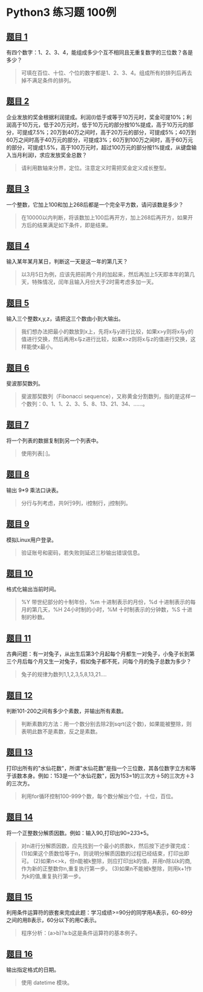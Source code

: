 Python3 练习题 100例
====================


## [题目 1](https://github.com/woider/runoob/blob/master/case_10/sub_1.py) ##

有四个数字：1、2、3、4，能组成多少个互不相同且无重复数字的三位数？各是多少？

> 可填在百位、十位、个位的数字都是1、2、3、4。组成所有的排列后再去 掉不满足条件的排列。


## [题目 2](https://github.com/woider/runoob/blob/master/case_10/sub_2.py) ##

企业发放的奖金根据利润提成。利润(I)低于或等于10万元时，奖金可提10%；利润高于10万元，低于20万元时，低于10万元的部分按10%提成，高于10万元的部分，可提成7.5%；20万到40万之间时，高于20万元的部分，可提成5%；40万到60万之间时高于40万元的部分，可提成3%；60万到100万之间时，高于60万元的部分，可提成1.5%，高于100万元时，超过100万元的部分按1%提成，从键盘输入当月利润I，求应发放奖金总数？

> 请利用数轴来分界，定位。注意定义时需把奖金定义成长整型。


## [题目 3](https://github.com/woider/runoob/blob/master/case_10/sub_3.py) ##

一个整数，它加上100和加上268后都是一个完全平方数，请问该数是多少？

> 在10000以内判断，将该数加上100后再开方，加上268后再开方，如果开方后的结果满足如下条件，即是结果。


## [题目 4](https://github.com/woider/runoob/blob/master/case_10/sub_4.py) ##

输入某年某月某日，判断这一天是这一年的第几天？

> 以3月5日为例，应该先把前两个月的加起来，然后再加上5天即本年的第几天，特殊情况，闰年且输入月份大于2时需考虑多加一天。


## [题目 5](https://github.com/woider/runoob/blob/master/case_10/sub_5.py) ##

输入三个整数x,y,z，请把这三个数由小到大输出。

> 我们想办法把最小的数放到x上，先将x与y进行比较，如果x>y则将x与y的值进行交换，然后再用x与z进行比较，如果x>z则将x与z的值进行交换，这样能使x最小。


## [题目 6](https://github.com/woider/runoob/blob/master/case_10/sub_6.py) ##

斐波那契数列。

> 斐波那契数列（Fibonacci sequence），又称黄金分割数列，指的是这样一个数列：0、1、1、2、3、5、8、13、21、34、……。


## [题目 7](https://github.com/woider/runoob/blob/master/case_10/sub_7.py) ##

将一个列表的数据复制到另一个列表中。

> 使用列表[:]。


## [题目 8](https://github.com/woider/runoob/blob/master/case_10/sub_8.py) ##

输出 9*9 乘法口诀表。

> 分行与列考虑，共9行9列，i控制行，j控制列。


## [题目 9](https://github.com/woider/runoob/blob/master/case_10/sub_9.py) ##

模拟Linux用户登录。

> 验证账号和密码，若失败则延迟三秒输出错误信息。


## [题目 10](https://github.com/woider/runoob/blob/master/case_10/sub_10.py) ##

格式化输出当前时间。

> %Y 带世纪部分的十制年份，%m 十进制表示的月份，%d 十进制表示的每月的第几天，%H 24小时制的小时，%M 十时制表示的分钟数，%S 十进制的秒数。


## [题目 11](https://github.com/woider/runoob/blob/master/case_20/sub_11.py) ##

古典问题：有一对兔子，从出生后第3个月起每个月都生一对兔子，小兔子长到第三个月后每个月又生一对兔子，假如兔子都不死，问每个月的兔子总数为多少？

> 兔子的规律为数列1,1,2,3,5,8,13,21....


## [题目 12](https://github.com/woider/runoob/blob/master/case_20/sub_12.py) ##

判断101-200之间有多少个素数，并输出所有素数。

> 判断素数的方法：用一个数分别去除2到sqrt(这个数)，如果能被整除，则表明此数不是素数，反之是素数。 


## [题目 13](https://github.com/woider/runoob/blob/master/case_20/sub_13.py) ##

打印出所有的"水仙花数"，所谓"水仙花数"是指一个三位数，其各位数字立方和等于该数本身。例如：153是一个"水仙花数"，因为153=1的三次方＋5的三次方＋3的三次方。

> 利用for循环控制100-999个数，每个数分解出个位，十位，百位。


## [题目 14](https://github.com/woider/runoob/blob/master/case_20/sub_14.py) ##

将一个正整数分解质因数。例如：输入90,打印出90=2*3*3*5。

> 对n进行分解质因数，应先找到一个最小的质数k，然后按下述步骤完成：
> (1)如果这个质数恰等于n，则说明分解质因数的过程已经结束，打印出即可。
> (2)如果n<>k，但n能被k整除，则应打印出k的值，并用n除以k的商,作为新的正整数你n,重复执行第一步。
> (3)如果n不能被k整除，则用k+1作为k的值,重复执行第一步。


## [题目 15](https://github.com/woider/runoob/blob/master/case_20/sub_15.py) ##

利用条件运算符的嵌套来完成此题：学习成绩>=90分的同学用A表示，60-89分之间的用B表示，60分以下的用C表示。

> 程序分析：(a>b)?a:b这是条件运算符的基本例子。


## [题目 16](https://github.com/woider/runoob/blob/master/case_20/sub_16.py) ##

输出指定格式的日期。

> 使用 datetime 模块。
